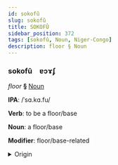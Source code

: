 ```yaml
---
id: sokofû
slug: sokofû
title: SOKOFÛ
sidebar_position: 372
tags: [sokofû, Noun, Niger-Congo]
description: floor § Noun
---
```


### sokofû&emsp;<span kind="abugida">ɐɔɤʄ</span>

*floor* **§** [Noun](../../tags/Noun)

**IPA**: /ˈsɑ.kɑ.fu/

**Verb**: to be a floor/base

**Noun**: a floor/base

**Modifier**: floor/base-related

<details>
    <summary>Origin</summary>
    Swahili sakafu /sa'ka.fu/<br/>
    <em>Niger-Congo Language Family</em>
</details>